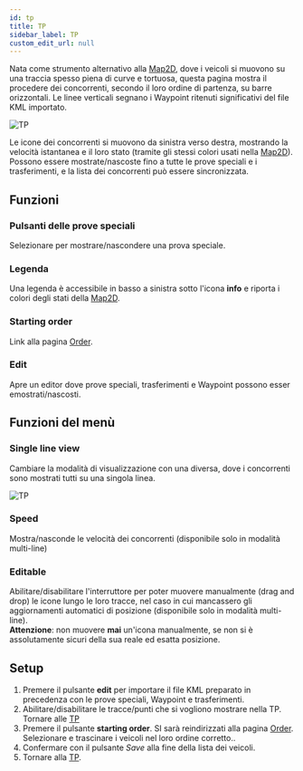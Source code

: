 ```yaml
---
id: tp
title: TP
sidebar_label: TP
custom_edit_url: null
---
```

Nata come strumento alternativo alla [Map2D](map2d), dove i veicoli si muovono su una traccia spesso piena di curve e tortuosa, questa pagina mostra il procedere dei concorrenti, secondo il loro ordine di partenza, su barre orizzontali. Le linee verticali segnano i Waypoint ritenuti significativi del file KML importato. 

![TP](/img/screenshots/tp2.png)

Le icone dei concorrenti si muovono da sinistra verso destra, mostrando la velocità istantanea e il loro stato (tramite gli stessi colori usati nella [Map2D](map2d)). Possono essere mostrate/nascoste fino a tutte le prove speciali e i trasferimenti, e la lista dei concorrenti può essere sincronizzata.


## Funzioni

### Pulsanti delle prove speciali
Selezionare per mostrare/nascondere una prova speciale.
### Legenda
Una legenda è accessibile in basso a sinistra sotto l'icona **info** e riporta i colori degli stati della [Map2D](map2d).
### Starting order
Link alla pagina [Order](order).
### Edit
Apre un editor dove prove speciali, trasferimenti e Waypoint possono esser emostrati/nascosti.

## Funzioni del menù
### Single line view 
Cambiare la modalità di visualizzazione con una diversa, dove i concorrenti sono mostrati tutti su una singola linea.

![TP](/img/screenshots/tp2h.png)

### Speed 
Mostra/nasconde le velocità dei concorrenti (disponibile solo in modalità multi-line)  
### Editable
Abilitare/disabilitare l'interruttore per poter muovere manualmente (drag and drop) le icone lungo le loro tracce, nel caso in cui mancassero gli aggiornamenti automatici di posizione (disponibile solo in modalità multi-line).  
**Attenzione**: non muovere **mai** un'icona manualmente, se non si è assolutamente sicuri della sua reale ed esatta posizione.

## Setup
1. Premere il pulsante **edit** per importare il file KML preparato in precedenza con le prove speciali, Waypoint e trasferimenti.
2. Abilitare/disabilitare le tracce/punti che si vogliono mostrare nella TP. Tornare alle [TP](tp)
3. Premere il pulsante **starting order**. SI sarà reindirizzati alla pagina [Order](order). Selezionare e trascinare i veicoli nel loro ordine corretto..
4. Confermare con il pulsante _Save_ alla fine della lista dei veicoli.
5. Tornare alla [TP](tp).  
